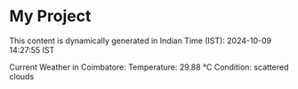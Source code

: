 # My Project

This content is dynamically generated in Indian Time (IST): 2024-10-09 14:27:55 IST


Current Weather in Coimbatore:
Temperature: 29.88 °C
Condition: scattered clouds

